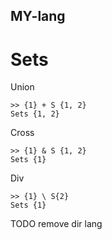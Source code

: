 ## MY-lang

# Sets

Union
```
>> {1} + S {1, 2}
Sets {1, 2}
```
Cross
```
>> {1} & S {1, 2}
Sets {1}
```
Div
```
>> {1} \ S{2}
Sets {1}
```

TODO remove dir lang